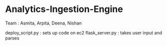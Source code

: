 # Analytics-Ingestion-Engine

Team : Asmita, Arpita, Deena, Nishan

deploy_script.py : sets up code on ec2
flask_server.py : takes user input and parses
